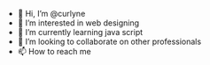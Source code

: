 - 👋 Hi, I’m @curlyne
- 👀 I’m interested in web designing
- 🌱 I’m currently learning java script 
- 💞️ I’m looking to collaborate on other professionals
- 📫 How to reach me   

<!---
curlyne/curlyne is a ✨ special ✨ repository because its `README.md` (this file) appears on your GitHub profile.
You can click the Preview link to take a look at your changes.
--->
